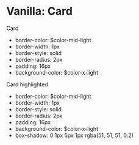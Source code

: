 # Vanilla: Card

Card
- border-color: $color-mid-light
- border-width: 1px
- border-style: solid
- border-radius: 2px
- padding: 16px
- background-color: $color-x-light

Card highlighted
- border-color: $color-mid-light
- border-width: 1px
- border-style: solid
- border-radius: 2px
- padding: 16px
- background-color: $color-x-light
- box-shadow: 0 1px 5px 1px rgba(51, 51, 51, 0.2)